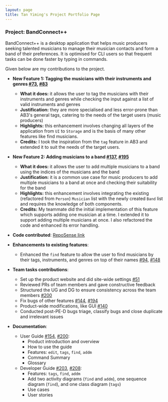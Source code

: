 ```yaml
---
layout: page
title: Tan Yiming's Project Portfolio Page
---
```


### Project: BandConnect++

BandConnect++ is a desktop application that helps music producers seeking talented musicians to manage their musician contacts and form a band of their preferences. It is optimised for CLI users so that frequent tasks can be done faster by typing in commands.

Given below are my contributions to the project.

* **New Feature 1: Tagging the musicians with their instruments and genres [\#73](https://github.com/AY2324S1-CS2103T-W11-3/tp/pull/73), [\#83](https://github.com/AY2324S1-CS2103T-W11-3/tp/pull/83)**
  * **What it does:** it allows the user to tag the musicians with their instruments and genres while checking the input against a list of valid instruments and genres
  * **Justification:** they are more specialised and less error-prone than AB3's general tags, catering to the needs of the target users (music producers)
  * **Highlights:** this enhancement involves changing all layers of the application from `UI` to `Storage` and is the basis of many other features like find musicians.
  * **Credits:** I took the inspiration from the `tag` feature in AB3 and extended it to suit the needs of the target users.


* **New Feature 2: Adding musicians to a band [\#137](https://github.com/AY2324S1-CS2103T-W11-3/tp/pull/137), [\#195](https://github.com/AY2324S1-CS2103T-W11-3/tp/pull/195)**
  * **What it does:** it allows the user to add multiple musicians to a band using the indices of the musicians and the band
  * **Justification:** it is a common use case for music producers to add multiple musicians to a band at once and checking their suitability for the band
  * **Highlights:** this enhancement involves integrating the existing (refactored from `Person`) `Musician` list with the newly created `Band` list and requires the knowledge of both components.
  * **Credits:** My teammate did the initial implementation of this feature which supports adding one musician at a time. I extended it to support adding multiple musicians at once. I also refactored the code and enhanced its error handling.


* **Code contributed**: [RepoSense link](https://nus-cs2103-ay2324s1.github.io/tp-dashboard/?search=tanyyyming&sort=groupTitle&sortWithin=title&timeframe=commit&mergegroup=&groupSelect=groupByRepos&breakdown=true&checkedFileTypes=docs~functional-code~test-code&tabOpen=true&tabType=authorship&zFR=false&tabAuthor=tanyyyming&tabRepo=AY2324S1-CS2103T-W11-3%2Ftp%5Bmaster%5D&authorshipIsMergeGroup=false&authorshipFileTypes=docs~functional-code~test-code&authorshipIsBinaryFileTypeChecked=false&authorshipIsIgnoredFilesChecked=false&since=2023-09-22)


* **Enhancements to existing features**:
  * Enhanced the `find` feature to allow the user to find musicians by their tags, instruments, and genres on top of their names [\#94](https://github.com/AY2324S1-CS2103T-W11-3/tp/pull/94), [\#148](https://github.com/AY2324S1-CS2103T-W11-3/tp/pull/148)


* **Team tasks contributions**:
  * Set up the product website and did site-wide settings [\#51](https://github.com/AY2324S1-CS2103T-W11-3/tp/pull/51)
  * Reviewed PRs of team members and gave constructive feedback
  * Structured the UG and DG to ensure consistency across the team members [\#200](https://github.com/AY2324S1-CS2103T-W11-3/tp/pull/200)
  * Fix bugs of other features [\#144](https://github.com/AY2324S1-CS2103T-W11-3/tp/pull/144), [\#194](https://github.com/AY2324S1-CS2103T-W11-3/tp/pull/194)
  * Product-wide modifications, like GUI [\#140](https://github.com/AY2324S1-CS2103T-W11-3/tp/pull/140)
  * Conducted post-PE-D bugs triage, classify bugs and close duplicate and irrelevant issues


* **Documentation**:
  * User Guide [\#154](https://github.com/AY2324S1-CS2103T-W11-3/tp/pull/154), [\#200](https://github.com/AY2324S1-CS2103T-W11-3/tp/pull/200):
    * Product introduction and overview
    * How to use the guide
    * Features: `edit`, `tags`, `find`, `addm` 
    * Command Summary
    * Glossary
  * Developer Guide [\#203](https://github.com/AY2324S1-CS2103T-W11-3/tp/pull/203), [\#208](https://github.com/AY2324S1-CS2103T-W11-3/tp/pull/208):
    * Features: `tags`, `find`, `addm`
    * Add two activity diagrams (`find` and `addm`), one sequence diagram (`find`), and one class diagram (`tags`)
    * Use cases
    * User stories

